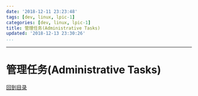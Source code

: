 ```yaml
---
date: '2018-12-11 23:23:48'
tags: [dev, linux, lpic-1]
categories: [dev, linux, lpic-1]
title: 管理任务(Administrative Tasks)
updated: '2018-12-13 23:30:26'
...
```

---
# 管理任务(Administrative Tasks)
<!-- MarkdownTOC -->

<!-- /MarkdownTOC -->
[回到目录](../index.md)

